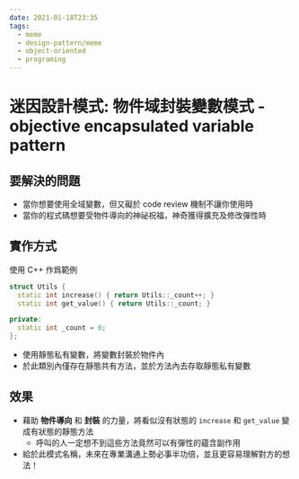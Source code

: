 ```yaml
---
date: 2021-01-18T23:35
tags:
  - meme
  - design-pattern/meme
  - object-oriented
  - programing
---
```

  
# 迷因設計模式: 物件域封裝變數模式 - objective encapsulated variable pattern

## 要解決的問題

- 當你想要使用全域變數，但又礙於 code review 機制不讓你使用時
- 當你的程式碼想要受物件導向的神祕祝福，神奇獲得擴充及修改彈性時

## 實作方式

使用 C++ 作爲範例

```cpp
struct Utils {
  static int increase() { return Utils::_count++; }
  static int get_value() { return Utils::_count; }

private:
  static int _count = 0;
};
```

- 使用靜態私有變數，將變數封裝於物件內
- 於此類別內僅存在靜態共有方法，並於方法內去存取靜態私有變數

## 效果

- 藉助 **物件導向** 和 **封裝** 的力量，將看似沒有狀態的 `increase` 和 `get_value` 變成有狀態的靜態方法
  - 呼叫的人一定想不到這些方法竟然可以有彈性的蘊含副作用
- 給於此模式名稱，未來在專業溝通上勢必事半功倍，並且更容易理解對方的想法！
